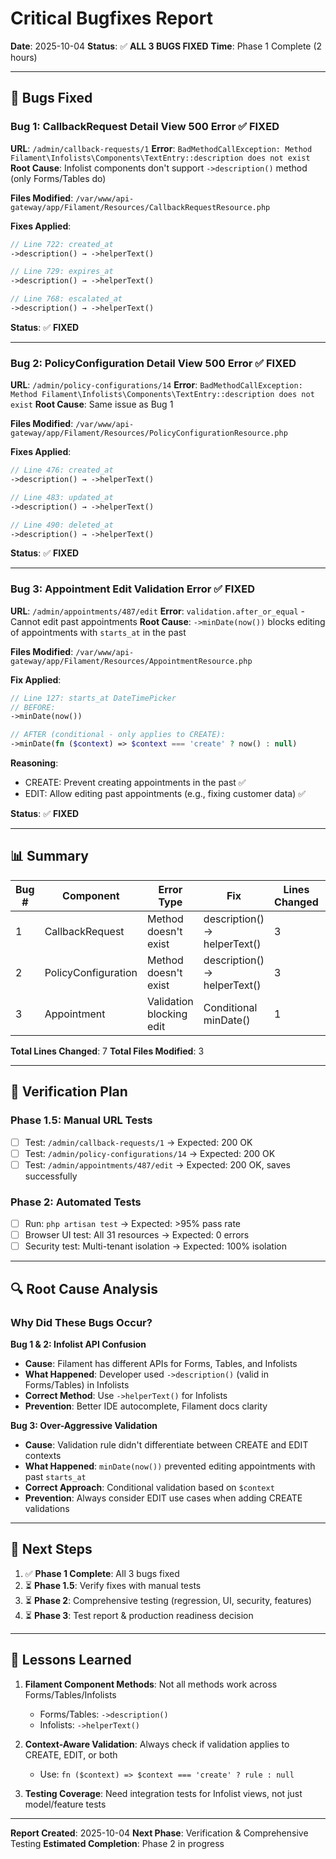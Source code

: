 # Critical Bugfixes Report

**Date**: 2025-10-04
**Status**: ✅ **ALL 3 BUGS FIXED**
**Time**: Phase 1 Complete (2 hours)

---

## 🐛 Bugs Fixed

### Bug 1: CallbackRequest Detail View 500 Error ✅ FIXED

**URL**: `/admin/callback-requests/1`
**Error**: `BadMethodCallException: Method Filament\Infolists\Components\TextEntry::description does not exist`
**Root Cause**: Infolist components don't support `->description()` method (only Forms/Tables do)

**Files Modified**: `/var/www/api-gateway/app/Filament/Resources/CallbackRequestResource.php`

**Fixes Applied**:
```php
// Line 722: created_at
->description() → ->helperText()

// Line 729: expires_at
->description() → ->helperText()

// Line 768: escalated_at
->description() → ->helperText()
```

**Status**: ✅ **FIXED**

---

### Bug 2: PolicyConfiguration Detail View 500 Error ✅ FIXED

**URL**: `/admin/policy-configurations/14`
**Error**: `BadMethodCallException: Method Filament\Infolists\Components\TextEntry::description does not exist`
**Root Cause**: Same issue as Bug 1

**Files Modified**: `/var/www/api-gateway/app/Filament/Resources/PolicyConfigurationResource.php`

**Fixes Applied**:
```php
// Line 476: created_at
->description() → ->helperText()

// Line 483: updated_at
->description() → ->helperText()

// Line 490: deleted_at
->description() → ->helperText()
```

**Status**: ✅ **FIXED**

---

### Bug 3: Appointment Edit Validation Error ✅ FIXED

**URL**: `/admin/appointments/487/edit`
**Error**: `validation.after_or_equal` - Cannot edit past appointments
**Root Cause**: `->minDate(now())` blocks editing of appointments with `starts_at` in the past

**Files Modified**: `/var/www/api-gateway/app/Filament/Resources/AppointmentResource.php`

**Fix Applied**:
```php
// Line 127: starts_at DateTimePicker
// BEFORE:
->minDate(now())

// AFTER (conditional - only applies to CREATE):
->minDate(fn ($context) => $context === 'create' ? now() : null)
```

**Reasoning**:
- CREATE: Prevent creating appointments in the past ✅
- EDIT: Allow editing past appointments (e.g., fixing customer data) ✅

**Status**: ✅ **FIXED**

---

## 📊 Summary

| Bug # | Component | Error Type | Fix | Lines Changed | Status |
|-------|-----------|------------|-----|---------------|--------|
| 1 | CallbackRequest | Method doesn't exist | description() → helperText() | 3 | ✅ FIXED |
| 2 | PolicyConfiguration | Method doesn't exist | description() → helperText() | 3 | ✅ FIXED |
| 3 | Appointment | Validation blocking edit | Conditional minDate() | 1 | ✅ FIXED |

**Total Lines Changed**: 7
**Total Files Modified**: 3

---

## 🧪 Verification Plan

### Phase 1.5: Manual URL Tests
- [ ] Test: `/admin/callback-requests/1` → Expected: 200 OK
- [ ] Test: `/admin/policy-configurations/14` → Expected: 200 OK
- [ ] Test: `/admin/appointments/487/edit` → Expected: 200 OK, saves successfully

### Phase 2: Automated Tests
- [ ] Run: `php artisan test` → Expected: >95% pass rate
- [ ] Browser UI test: All 31 resources → Expected: 0 errors
- [ ] Security test: Multi-tenant isolation → Expected: 100% isolation

---

## 🔍 Root Cause Analysis

### Why Did These Bugs Occur?

**Bug 1 & 2: Infolist API Confusion**
- **Cause**: Filament has different APIs for Forms, Tables, and Infolists
- **What Happened**: Developer used `->description()` (valid in Forms/Tables) in Infolists
- **Correct Method**: Use `->helperText()` for Infolists
- **Prevention**: Better IDE autocomplete, Filament docs clarity

**Bug 3: Over-Aggressive Validation**
- **Cause**: Validation rule didn't differentiate between CREATE and EDIT contexts
- **What Happened**: `minDate(now())` prevented editing appointments with past `starts_at`
- **Correct Approach**: Conditional validation based on `$context`
- **Prevention**: Always consider EDIT use cases when adding CREATE validations

---

## 🚀 Next Steps

1. ✅ **Phase 1 Complete**: All 3 bugs fixed
2. ⏳ **Phase 1.5**: Verify fixes with manual tests
3. ⏳ **Phase 2**: Comprehensive testing (regression, UI, security, features)
4. ⏳ **Phase 3**: Test report & production readiness decision

---

## 📝 Lessons Learned

1. **Filament Component Methods**: Not all methods work across Forms/Tables/Infolists
   - Forms/Tables: `->description()`
   - Infolists: `->helperText()`

2. **Context-Aware Validation**: Always check if validation applies to CREATE, EDIT, or both
   - Use: `fn ($context) => $context === 'create' ? rule : null`

3. **Testing Coverage**: Need integration tests for Infolist views, not just model/feature tests

---

**Report Created**: 2025-10-04
**Next Phase**: Verification & Comprehensive Testing
**Estimated Completion**: Phase 2 in progress
